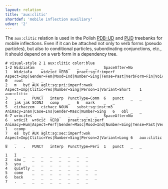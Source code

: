 ```yaml
---
layout: relation
title: 'aux:clitic'
shortdef: 'mobile inflection auxiliary'
udver: '2'
---
```


The `aux:clitic` relation is used in the Polish [PDB-UD](http://universaldependencies.org/treebanks/pl_pdb/index.html) and [PUD](http://universaldependencies.org/treebanks/pl_pud/index.html) treebanks for mobile inflections. Even if it can be attached not only to verb forms (pseudo particles), but also to conditional particles, subordinating conjunctions, etc., it should depend on a verb form in a dependency tree.

~~~ conllu
# visual-style 2 1 aux:clitic color:blue
1-2	Widziałam	_	_	_	_	_	_	_	SpaceAfter=No
1	Widziała	widzieć	VERB	praet:sg:f:imperf	Aspect=Imp|Gender=Fem|Mood=Ind|Number=Sing|Tense=Past|VerbForm=Fin|Voice=Act	0	root	_	_
2	m	być	AUX	aglt:sg:pri:imperf:nwok	Aspect=Imp|Clitic=Yes|Number=Sing|Person=1|Variant=Short	1	aux:clitic	_	_
3	,	,	PUNCT	interp	PunctType=Comm	6	punct	_	_
4	jak	jak	SCONJ	comp	_	6	mark	_	_
5	cichaczem	cichacz	NOUN	subst:sg:inst:m3	Animacy=Inan|Case=Ins|Gender=Masc|Number=Sing	6	obl	_	_
6-7	wróciłeś	_	_	_	_	_	_	_	SpaceAfter=No
6	wrócił	wrócić	VERB	praet:sg:m1:perf	Animacy=Hum|Aspect=Perf|Gender=Masc|Mood=Ind|Number=Sing|Tense=Past|VerbForm=Fin|Voice=Act	1	ccomp	_	_
7	eś	być	AUX	aglt:sg:sec:imperf:wok	Aspect=Imp|Clitic=Yes|Number=Sing|Person=2|Variant=Long	6	aux:clitic	_	_
8	.	.	PUNCT	interp	PunctType=Peri	1	punct	_	_
~~~

~~~ conllu
1	I	_	_	_	_	_	_	_	_
2	saw	_	_	_	_	_	_	_	_
3	you	_	_	_	_	_	_	_	_
4	quietly	_	_	_	_	_	_	_	_
5	come	_	_	_	_	_	_	_	_
6	back	_	_	_	_	_	_	_	_
7	.	_	_	_	_	_	_	_	_
~~~
